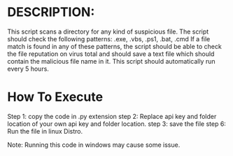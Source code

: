 # DESCRIPTION:
This script scans a directory for any kind of suspicious file. The script should check the following patterns: .exe, .vbs, .ps1, .bat, .cmd
If a file match is found in any of these patterns, the script should be able to check the file reputation on virus total and 
should save a text file which should contain the malicious file name in it. This script should automatically run every 5 hours. 

# How To Execute
Step 1: copy the code in .py extension
step 2: Replace api key and folder location of your own api key and folder location.
step 3: save the file
step 6: Run the file in linux Distro.

Note: Running this code in windows may cause some issue.
